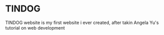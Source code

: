 # TINDOG
TINDOG website is my first website i ever created, after takin Angela Yu's tutorial on web development
